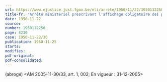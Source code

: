 ```yaml
---
url: https://www.ejustice.just.fgov.be/eli/arrete/1950/11/22/1950112250/justel
title-fr: "Arrêté ministériel prescrivant l'affichage obligatoire des prix de viande. (NOTE : Consultation des versions antérieures à partir du 25-11-1950 et mise à jour au 21-12-2005)"
date: 1950-11-22
source:
number: 1950112250
page: 8230
case: 1950-11-22/30
publication: 1950-11-25
starts:
modifies:
pdf-original:
pdf-consolidated:
---
```


(abrogé) <AM 2005-11-30/33, art. 1, 002;  En vigueur :  31-12-2005>
